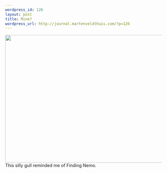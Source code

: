 ```yaml
--- 
wordpress_id: 126
layout: post
title: Mine?
wordpress_url: http://journal.martenveldthuis.com/?p=126
---
```

<img class="alignnone size-large wp-image-100" title="2009-07-20" src="http://journal.martenveldthuis.com/wp-content/uploads/2010/05/2009-07-20-620x411.jpg" alt="" width="620" height="411" />
<div id="photo">This silly gull reminded me of Finding Nemo.</div>
